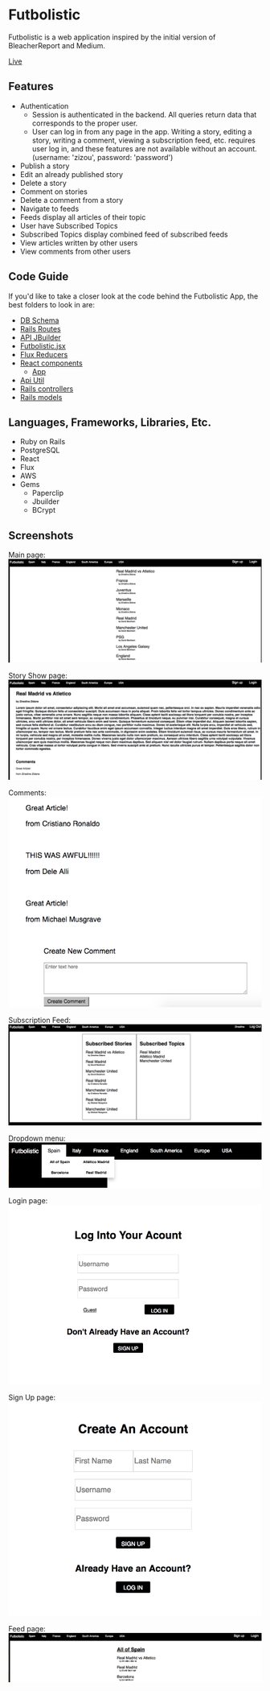 
# Futbolistic

Futbolistic is a web application inspired by the initial version of BleacherReport and Medium.

[Live](http://futbolistic.herokuapp.com/#/)

## Features

* Authentication
    * Session is authenticated in the backend. All queries return data that corresponds to the proper user.
    * User can log in from any page in the app. Writing a story, editing a story, writing a comment, viewing a subscription feed, etc. requires user log in, and these features are not available without an account. (username: 'zizou', password: 'password')
* Publish a story
* Edit an already published story
* Delete a story
* Comment on stories
* Delete a comment from a story
* Navigate to feeds
* Feeds display all articles of their topic
* User have Subscribed Topics
* Subscribed Topics display combined feed of subscribed feeds
* View articles written by other users
* View comments from other users

## Code Guide

If you'd like to take a closer look at the code behind the Futbolistic App, the best folders to look in are:

* [DB Schema](./db/schema.rb)
* [Rails Routes](./config/routes.rb)
* [API JBuilder](./app/views/api)
* [Futbolistic.jsx](./frontend/Futbolistic.jsx)
* [Flux Reducers](./frontend/reducers)
* [React components](./frontend/components)
  * [App](./frontend/components/app.jsx)
* [Api Util](./frontend/util/api_util.js)
* [Rails controllers](./app/controllers/api)
* [Rails models](./app/controllers/api)


## Languages, Frameworks, Libraries, Etc.

* Ruby on Rails
* PostgreSQL
* React
* Flux
* AWS
* Gems
  * Paperclip
  * Jbuilder
  * BCrypt

## Screenshots

Main page:
![main page](/screenshots/main_page.png)

Story Show page:
![story show](/screenshots/story_show.png)

Comments:
![comments](/screenshots/comments.png)

Subscription Feed:
![subscription feed](/screenshots/subscription_feed.png)

Dropdown menu:
![dropdown](/screenshots/dropdown.png)

Login page:
![login](/screenshots/login.png)

Sign Up page:
![signup](/screenshots/signup.png)

Feed page:
![single feed](/screenshots/single_feed.png)


<!-- Feeds

Feeds will be indexes of stories. There is a SubscriptionFeedContainer for the user that displays on their homepage, and is a feed containing articles from topics that the user has subscribed to. On the user homepage there is also a list of the subscribed topics with links to each topic, so the user can view each topic individually.

Topics

Topics are either a main topic or a subtopic. All articles for a subtopic will also be in the feed of that main topic. Stories will be associated to each topic through tags. and will then be displayed on that topic's feed.

Story Rendering and Editing

On the database side, the stories/articles are stored in one table in the database, which contains columns for id, author_id, title, body, and an optional image through AWS.

Stories are rendered in the Story component, which show the title, the image, and the body.

Stories can be edited or created on a StoryForm.

Homepage

The homepage is where the user is directed on sign up or login. It holds their topic subscriptions, and their general feed container. In the subscriptions box, each subscription is a link to each particular TopicShowContainer. The Subscriptions header is a like to SubscriptionFeedContainer.


Topics, Tags, Subscriptions, & Feeds

All of these attributes are stored in the database in a join table. These attributes allow for a Story to be associated with a certain topic (tag) and a user to be associated with a certain topic (subscriptions). These attributes are what allow us to access the data for subscription feeds. Upon login, an API call is made to the database which joins the user table,  the stories table, and the topics table through the subscriptions and taggings tables. Once the user is logged in they have all of their subscribed topics and stories available to them on their homepage. On the backend, the taggings table is a join table connecting the story_id of a tagged story with the topic_id of the topic the story falls under. The subscriptions table is also a join table connecting the user_id of the subscribed user to the topic_id of the topic they are subscribed to. The structure of the tables is as follows [Users]-[Subscriptions Join]-[Topics]-[Taggings Join]-[Stories]. This structure allows the User to immediately access all of the stories that they are subscribed to using a Double Through association. The Users table has a through association to subscribed topics, and the Topics table has a through association to tagged stories. A user has access to their subscribed stories via a through association that uses these 2 through associations.

Future Directions for the Project

In addition to the features already implemented, I plan to continue work on this project. The next steps for Futbolistic are outlined below.

Follows

Users should be able to follow one another, so that they can be updated when their favorite authors write a new story. This new story will ideally show up in the same feed as the currently SubscriptionFeed.

Bookmarks

A user bookmarking particular stories is a BleacherReport feature, so a user can always keep track of their favorite articles. This could be achieved with a bookmarkings join table

User Privileges

User privileges could be written into the code, in which users are given categories of "reader", "author", and "admin", with different abilities. "reader"s can only read articles, "author"s can write, edit, and delete their own articles, and "admin"s can write and edit their own articles, delete any article, make topics, and delete topics.


Link to live site
A couple sentences to describe the project
Instructions/how to play (for games)
How to run the code (for Ruby projects)
List of techs/languages/plugins/APIs used
Technical implementation details for anything worth mentioning
Anything you had to stop and think about before building
Snippets or links to see code for these (make sure it looks good, no 30 line methods)
Screenshots of anything related that looks cool (make sure these link to the live site if applicable)
To-dos/future features -->
